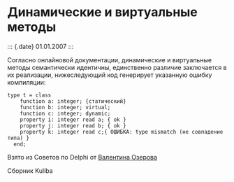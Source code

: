 Динамические и виртуальные методы
=================================

::: {.date}
01.01.2007
:::

Согласно онлайновой документации, динамические и виртуальные методы
семантически идентичны, единственно различие заключается в их
реализации, нижеследующий код генерирует указанную ошибку компиляции:

    type t = class
        function a: integer; {статический}
        function b: integer; virtual;
        function c: integer; dynamic;
        property i: integer read a; { ok }
        property j: integer read b; { ok }
        property k: integer read c;{ ОШИБКА: type mismatch (не совпадение типа) }
      end;

Взято из Советов по Delphi от [Валентина
Озерова](mailto:mailto:webmaster@webinspector.com)

Сборник Kuliba
